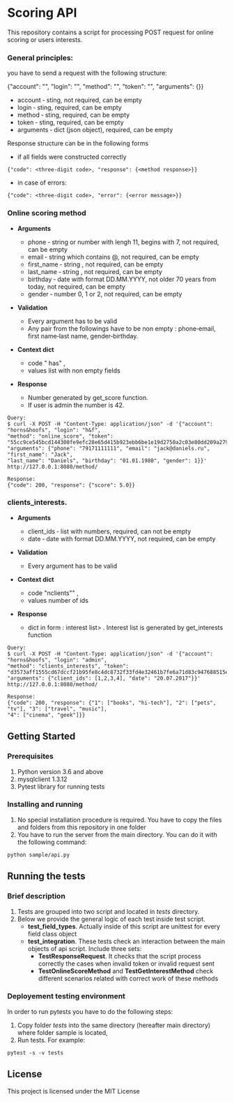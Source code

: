 # Scoring API

This repository contains a script for processing POST request for online scoring or users interests.

### General principles:

you have to send a request with the following structure:

{"account": "<company name>", "login": "<user login>", "method": "<method name>", "token":
"<auth token>", "arguments": {<dict with special arguments>}}
- account ‑ sting, not required, can be empty
- login ‑ sting, required, can be empty
- method ‑ sting, required, can be empty
- token ‑ sting, required, can be empty
- arguments ‑ dict (json object), required, can be empty

Response structure can be in the following forms

- if all fields were constructed correctly

```
{"code": <three-digit code>, "response": {<method response>}}

```

- in case of errors:

```
{"code": <three-digit code>, "error": {<error message>}}
```

### Online scoring method

- **Arguments**

    - phone ‑ string or number with lengh 11, begins with 7, not required, can be empty
    - email ‑ string which contains @, not required, can be empty
    - first_name ‑ string , not required, can be empty
    - last_name ‑ string , not required, can be empty
    - birthday ‑ date with format DD.MM.YYYY, not older 70 years from today, not required, can be empty
    - gender ‑ number 0, 1 or 2, not required, can be empty

- **Validation** 
    - Every argument has to be valid 
    - Any pair from the followings have to be non empty : phone‑email, first name‑last name, gender‑birthday.

- **Context dict** 
    - code " has" , 
    - values list with non empty fields

- **Response**
    - Number generated by get_score function. 
    - If user is admin the number is 42.

```
Query: 
$ curl -X POST -H "Content-Type: application/json" -d '{"account": "horns&hoofs", "login": "h&f",
"method": "online_score", "token":
"55cc9ce545bcd144300fe9efc28e65d415b923ebb6be1e19d2750a2c03e80dd209a27954dca045e5bb12418e7d89b6d718a9e35af3
"arguments": {"phone": "79171111111", "email": "jack@daniels.ru", "first_name": "Jack",
"last_name": "Daniels", "birthday": "01.01.1980", "gender": 1}}' http://127.0.0.1:8080/method/

Response:
{"code": 200, "response": {"score": 5.0}}
```


### clients_interests.

- **Arguments**

    - client_ids ‑ list with numbers, required, can not be empty
    - date ‑ date with format DD.MM.YYYY, not required, can be empty

- **Validation** 
    - Every argument has to be valid 
    
- **Context dict** 
    - code "nclients"" , 
    - values number of ids

- **Response**
    - dict in form <client id>: interest list> . Interest list is generated by get_interests function

```
Query: 
$ curl -X POST -H "Content-Type: application/json" -d '{"account": "horns&hoofs", "login": "admin",
"method": "clients_interests", "token":
"d3573aff1555cd67dccf21b95fe8c4dc8732f33fd4e32461b7fe6a71d83c947688515e36774c00fb630b039fe2223c991f045f13f2
"arguments": {"client_ids": [1,2,3,4], "date": "20.07.2017"}}' http://127.0.0.1:8080/method/

Response:
{"code": 200, "response": {"1": ["books", "hi-tech"], "2": ["pets", "tv"], "3": ["travel", "music"],
"4": ["cinema", "geek"]}}
```

## Getting Started

### Prerequisites

1. Python version 3.6 and above
2. mysqlclient 1.3.12
3. Pytest library for running tests

### Installing and running

1. No special installation procedure is required. You have to copy the files and folders from this repository in one folder
2. You have to run the server from the main directory. You can do it with the following command:

```
python sample/api.py

```

## Running the tests

### Brief description

1. Tests are grouped into two script and located in _tests_ directory. 
2. Below we provide the general logic of each test inside test script.
    * **test_field_types**. Actually inside of this script are unittest for every field class object     
    * **test_integration**. These tests check an interaction between the main objects of api script. Include three sets:
        * **TestResponseRequest**. It checks that the script process correctly the cases when invalid token or invalid request sent
        * **TestOnlineScoreMethod** and **TestGetInterestMethod** check different scenarios related with correct work of these methods

### Deployement testing environment
In order to run pytests you have to do the following steps:
1. Copy folder _tests_ into the same directory (hereafter main directory) where folder sample is located, 
2. Run tests. For example:

```
pytest -s -v tests

```


## License

This project is licensed under the MIT License
